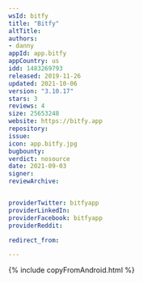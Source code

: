 ```yaml
---
wsId: bitfy
title: "Bitfy"
altTitle: 
authors:
- danny
appId: app.bitfy
appCountry: us
idd: 1483269793
released: 2019-11-26
updated: 2021-10-06
version: "3.10.17"
stars: 3
reviews: 4
size: 25653248
website: https://bitfy.app
repository: 
issue: 
icon: app.bitfy.jpg
bugbounty: 
verdict: nosource
date: 2021-09-03
signer: 
reviewArchive:


providerTwitter: bitfyapp
providerLinkedIn: 
providerFacebook: bitfyapp
providerReddit: 

redirect_from:

---
```



{% include copyFromAndroid.html %}
